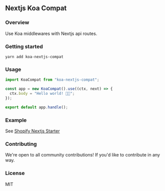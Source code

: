 ## Nextjs Koa Compat

### Overview

Use Koa middlewares with Nextjs api routes.

### Getting started

```
yarn add koa-nextjs-compat
```

### Usage

```js
import KoaCompat from "koa-nextjs-compat";

const app = new KoaCompat().use((ctx, next) => {
  ctx.body = "Hello world! 👋🏽";
});

export default app.handle();
```

### Example

See [Shopify Nextjs Starter](https://github.com/harisvsulaiman/shopify-nextjs-template)

### Contributing

We're open to all community contributions! If you'd like to contribute in any way.

### License

MIT
